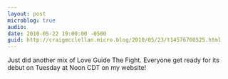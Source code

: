 ```yaml
---
layout: post
microblog: true
audio: 
date: 2010-05-22 19:00:00 -0500
guid: http://craigmcclellan.micro.blog/2010/05/23/t14576760525.html
---
```

Just did another mix of Love Guide The Fight.  Everyone get ready for its debut on Tuesday at Noon CDT on my website!
